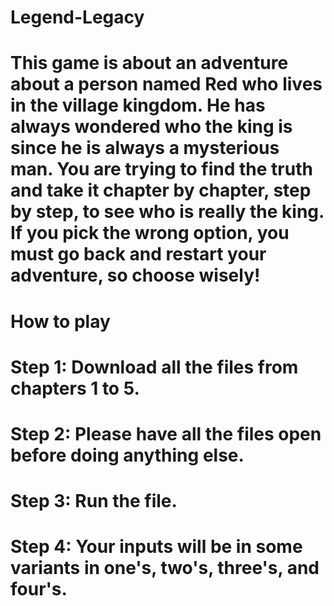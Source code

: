 # Legend-Legacy

# This game is about an adventure about a person named Red who lives in the village kingdom. He has always wondered who the king is since he is always a mysterious man. You are trying to find the truth and take it chapter by chapter, step by step, to see who is really the king. If you pick the wrong option, you must go back and restart your adventure, so choose wisely!

# How to play
# Step 1: Download all the files from chapters 1 to 5.
# Step 2: Please have all the files open before doing anything else.
# Step 3: Run the file.
# Step 4: Your inputs will be in some variants in one's, two's, three's, and four's.
